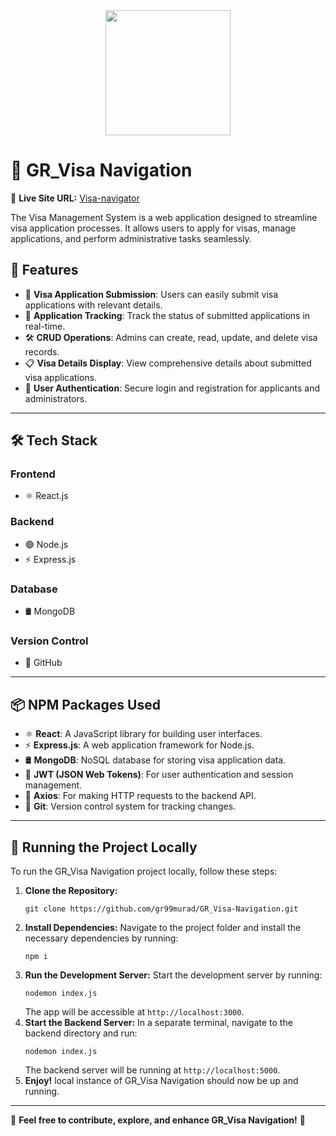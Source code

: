 <!-- GR_Visa Navigation - Visa Management System -->

<div align="center">
  <img height="200" src="https://i.ibb.co.com/yFD5Kfyd/Screenshot-2025-02-05-174146.png"  />
</div>

<h1>🛂 GR_Visa Navigation</h1>
<p>
  🔗 <strong>Live Site URL:</strong> 
  <a href="https://visa-navigator-60772.web.app/" target="_blank">Visa-navigator</a>
</p>

<p>
  The Visa Management System is a web application designed to streamline visa application processes. 
  It allows users to apply for visas, manage applications, and perform administrative tasks seamlessly.
</p>

<h2>🚀 Features</h2>

<ul>
  <li>📄 <strong>Visa Application Submission</strong>: Users can easily submit visa applications with relevant details.</li>
  <li>📡 <strong>Application Tracking</strong>: Track the status of submitted applications in real-time.</li>
  <li>🛠️ <strong>CRUD Operations</strong>: Admins can create, read, update, and delete visa records.</li>
  <li>📋 <strong>Visa Details Display</strong>: View comprehensive details about submitted visa applications.</li>
  <li>🔐 <strong>User Authentication</strong>: Secure login and registration for applicants and administrators.</li>
</ul>

<hr>

<h2>🛠️ Tech Stack</h2>

<h3>Frontend</h3>
<ul>
  <li>⚛️ React.js</li>
</ul>

<h3>Backend</h3>
<ul>
  <li>🟢 Node.js</li>
  <li>⚡ Express.js</li>
</ul>

<h3>Database</h3>
<ul>
  <li>🛢️ MongoDB</li>
</ul>

<h3>Version Control</h3>
<ul>
  <li>🐙 GitHub</li>
</ul>

<hr>

<h2>📦 NPM Packages Used</h2>

<ul>
  <li>⚛️ <strong>React</strong>: A JavaScript library for building user interfaces.</li>
  <li>⚡ <strong>Express.js</strong>: A web application framework for Node.js.</li>
  <li>🛢️ <strong>MongoDB</strong>: NoSQL database for storing visa application data.</li>
  <li>🔐 <strong>JWT (JSON Web Tokens)</strong>: For user authentication and session management.</li>
  <li>📡 <strong>Axios</strong>: For making HTTP requests to the backend API.</li>
  <li>🐙 <strong>Git</strong>: Version control system for tracking changes.</li>
</ul>

<hr>

<h2>🚀 Running the Project Locally</h2>

<p>To run the GR_Visa Navigation project locally, follow these steps:</p>

<ol>
  <li><strong>Clone the Repository:</strong>
    <pre><code>git clone https://github.com/gr99murad/GR_Visa-Navigation.git</code></pre>
  </li>
  
  <li><strong>Install Dependencies:</strong> 
    Navigate to the project folder and install the necessary dependencies by running:
    <pre><code>npm i</code></pre>
  </li>
  
  
  <li><strong>Run the Development Server:</strong> 
    Start the development server by running:
    <pre><code>nodemon index.js</code></pre>
    The app will be accessible at <code>http://localhost:3000</code>.
  </li>
  
  <li><strong>Start the Backend Server:</strong> 
    In a separate terminal, navigate to the backend directory and run:
    <pre><code>nodemon index.js</code></pre>
    The backend server will be running at <code>http://localhost:5000</code>.
  </li>

  <li><strong>Enjoy!</strong> local instance of GR_Visa Navigation should now be up and running.
  </li>
</ol>

<hr>

<p>📌 <strong>Feel free to contribute, explore, and enhance GR_Visa Navigation!</strong> 🎉</p>
